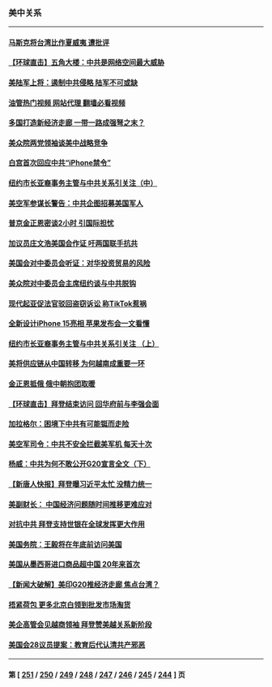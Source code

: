 ### 美中关系
---
#### [马斯克将台湾比作夏威夷 遭批评](../../pages/nf1412576/n14073625.md?09150445) 
#### [【环球直击】五角大楼：中共是网络空间最大威胁](../../pages/nf1412576/n14072844.md?09150445) 
#### [美陆军上将：遏制中共侵略 陆军不可或缺](../../pages/nf1412576/n14073588.md?09150445) 
#### [油管热门视频 网站代理 翻墙必看视频](http://138.2.39.72:81/youtube.html?epic-marker?09150445)
#### [多国打造新经济走廊 一带一路成强弩之末？](../../pages/nf1412576/n14073569.md?09150445) 
#### [美众院两党领袖谈美中战略竞争](../../pages/nf1412576/n14073391.md?09150445) 
#### [白宫首次回应中共“iPhone禁令”](../../pages/nf1412576/n14073399.md?09150445) 
#### [纽约市长亚裔事务主管与中共关系引关注（中）](../../pages/nf1412576/n14072631.md?09150445) 
#### [美空军参谋长警告：中共企图招募美国军人](../../pages/nf1412576/n14072775.md?09150445) 
#### [普京金正恩密谈2小时 引国际担忧](../../pages/nf1412576/n14072911.md?09150445) 
#### [加议员庄文浩美国会作证 吁两国联手抗共](../../pages/nf1412576/n14072450.md?09150445) 
#### [美国会对中委员会听证：对华投资贸易的风险](../../pages/nf1412576/n14072477.md?09150445) 
#### [美众院对中委员会主席纽约谈与中共脱钩](../../pages/nf1412576/n14072292.md?09150445) 
#### [现代起亚促法官驳回盗窃诉讼 称TikTok惹祸](../../pages/nf1412576/n14072361.md?09150445) 
#### [全新设计iPhone 15亮相 苹果发布会一文看懂](../../pages/nf1412576/n14072367.md?09150445) 
#### [纽约市长亚裔事务主管与中共关系引关注 （上）](../../pages/nf1412576/n14071918.md?09150445) 
#### [美将供应链从中国转移 为何越南成重要一环](../../pages/nf1412576/n14072157.md?09150445) 
#### [金正恩抵俄 俄中朝抱团取暖](../../pages/nf1412576/n14072129.md?09150445) 
#### [【环球直击】拜登结束访问 回华府前与李强会面](../../pages/nf1412576/n14071484.md?09150445) 
#### [加拉格尔：困境下中共有可能铤而走险](../../pages/nf1412576/n14071985.md?09150445) 
#### [美空军司令：中共不安全拦截美军机 每天十次](../../pages/nf1412576/n14071783.md?09150445) 
#### [杨威：中共为何不敢公开G20宣言全文（下）](../../pages/nf1412576/n14071746.md?09150445) 
#### [【新唐人快报】拜登曝习近平太忙 没精力统一](../../pages/nf1412576/n14071734.md?09150445) 
#### [美副财长： 中国经济问题随时间推移更难应对](../../pages/nf1412576/n14071653.md?09150445) 
#### [对抗中共 拜登支持世银在全球发挥更大作用](../../pages/nf1412576/n14071650.md?09150445) 
#### [美国务院：王毅将在年底前访问美国](../../pages/nf1412576/n14071663.md?09150445) 
#### [美国从墨西哥进口商品超中国 20年来首次](../../pages/nf1412576/n14071610.md?09150445) 
#### [【新闻大破解】美印G20推经济走廊 焦点台湾？](../../pages/nf1412576/n14071644.md?09150445) 
#### [捂紧荷包 更多北京白领到批发市场淘货](../../pages/nf1412576/n14071617.md?09150445) 
#### [美企高管会见越商领袖 拜登赞美越关系新阶段](../../pages/nf1412576/n14071505.md?09150445) 
#### [美国会28议员提案：教育后代认清共产邪恶](../../pages/nf1412576/n14071208.md?09150445) 

---
#### 第 [ [251](./251.md?09150445) / [250](./250.md?09150445) / [249](./249.md?09150445) / [248](./248.md?09150445) / [247](./247.md?09150445) / [246](./246.md?09150445) / [245](./245.md?09150445) / [244](./244.md?09150445) ] 页
